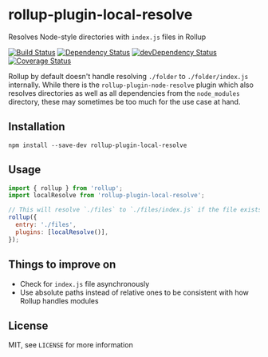 # rollup-plugin-local-resolve
Resolves Node-style directories with `index.js` files in Rollup

[![Build Status](https://travis-ci.org/frostney/rollup-plugin-local-resolve.svg?branch=master)](https://travis-ci.org/frostney/rollup-plugin-local-resolve) [![Dependency Status](https://david-dm.org/frostney/rollup-plugin-local-resolve.svg)](https://david-dm.org/frostney/rollup-plugin-local-resolve) [![devDependency Status](https://david-dm.org/frostney/rollup-plugin-local-resolve/dev-status.svg)](https://david-dm.org/frostney/rollup-plugin-local-resolve#info=devDependencies) [![Coverage Status](https://coveralls.io/repos/github/frostney/rollup-plugin-local-resolve/badge.svg?branch=master)](https://coveralls.io/github/frostney/rollup-plugin-local-resolve?branch=master)

Rollup by default doesn't handle resolving `./folder` to `./folder/index.js` internally. While there is the `rollup-plugin-node-resolve` plugin which also resolves directories as well as all dependencies from the `node_modules` directory, these may sometimes be too much for the use case at hand.

## Installation
```
npm install --save-dev rollup-plugin-local-resolve
```

## Usage
```javascript
import { rollup } from 'rollup';
import localResolve from 'rollup-plugin-local-resolve';

// This will resolve `./files` to `./files/index.js` if the file exists
rollup({
  entry: './files',
  plugins: [localResolve()],
});
```

## Things to improve on
- Check for `index.js` file asynchronously
- Use absolute paths instead of relative ones to be consistent with how Rollup handles modules

## License
MIT, see `LICENSE` for more information
